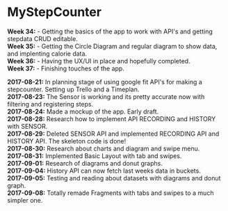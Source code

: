   # MyStepCounter    
**Week 34:** - Getting the basics of the app to work with API's and getting stepdata CRUD editable.  
**Week 35:** - Getting the Circle Diagram and regular diagram to show data, and implenting calorie data.  
**Week 36:** - Having the UX/UI in place and hopefully completed.  
**Week 37:** - Finishing touches of the app.  
  
**2017-08-21:** In planning stage of using google fit API's for making a stepcounter. Setting up Trello and a Timeplan.  
**2017-08-23:** The Sensor is working and its pretty accurate now with filtering and registering steps.  
**2017-08-24:** Made a mockup of the app. Early draft.  
**2017-08-28:** Research how to implement API RECORDING and HISTORY with SENSOR.  
**2017-08-29:** Deleted SENSOR API and implemented RECORDING API and HISTORY API. The skeleton code is done!  
**2017-08-30:** Research about charts and diagram and swipe menu.  
**2017-08-31:** Implemented Basic Layout with tab and swipes.  
**2017-09-01:** Research of diagrams and donut graphs.  
**2017-09-04:** History API can now fetch last weeks data in buckets.  
**2017-09-05:** Testing and reading about datasets with diagrams and donut graph.  
**2017-09-08:** Totally remade Fragments with tabs and swipes to a much simpler one.    
